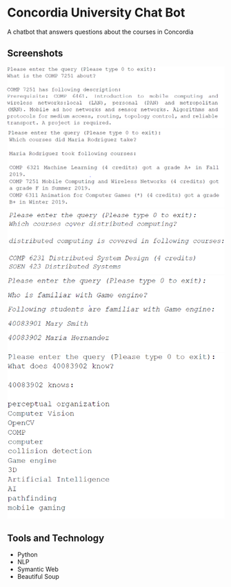 # Concordia University Chat Bot

A chatbot that answers questions about the courses in Concordia

## Screenshots
![](images/Q1.PNG)
![](images/Q2.PNG)
![](images/Q3.PNG)
![](images/Q4.PNG)
![](images/Q5.PNG)


## Tools and Technology
* Python
* NLP
* Symantic Web
* Beautiful Soup
